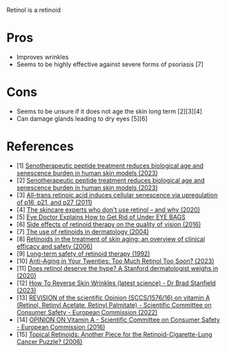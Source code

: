 Retinol is a retinoid

# Pros
- Improves wrinkles
- Seems to be highly effective against severe forms of psoriasis [7]

# Cons

- Seems to be unsure if it does not age the skin long term [2][3][4]
- Can damage glands leading to dry eyes [5][6]

# References

- [1] [Senotherapeutic peptide treatment reduces biological age and senescence burden in human skin models (2023)](https://www.reddit.com/r/longevity/comments/13qj34w/senotherapeutic_peptide_treatment_reduces/)
- [2] [Senotherapeutic peptide treatment reduces biological age and senescence burden in human skin models (2023)](https://www.nature.com/articles/s41514-023-00109-1)
- [3] [All-trans retinoic acid induces cellular senescence via upregulation of p16, p21, and p27 (2011)](https://pubmed.ncbi.nlm.nih.gov/21803488/)
- [4] [The skincare experts who don't use retinol – and why (2020)](https://www.standard.co.uk/beauty/skincare-experts-who-don-t-use-retinol-a4240481.html)
- [5] [Eye Doctor Explains How to Get Rid of Under EYE BAGS](https://youtu.be/hql6k88BKP8?t=257)
- [6] [Side effects of retinoid therapy on the quality of vision (2016)](https://pubmed.ncbi.nlm.nih.gov/27749251/)
- [7] [The use of retinoids in dermatology (2004)](https://pubmed.ncbi.nlm.nih.gov/15181752/)
- [8] [Retinoids in the treatment of skin aging: an overview of clinical efficacy and safety (2006)](https://www.ncbi.nlm.nih.gov/pmc/articles/PMC2699641/)
- [9] [Long-term safety of retinoid therapy (1992)](https://www.jaad.org/article/S0190-9622(08)80257-5/pdf)
- [10] [Anti-Aging in Your Twenties: Too Much Retinol Too Soon? (2023)](https://intothegloss.com/2013/03/anti-aging-in-your-twenties-too-much-too-soon-skin-care-products-retinol/)
- [11] [Does retinol deserve the hype? A Stanford dermatologist weighs in (2020)](https://scopeblog.stanford.edu/2020/08/06/does-retinol-deserve-the-hype-a-stanford-dermatologist-weighs-in/)
- [12] [How To Reverse Skin Wrinkles (latest science) - Dr Brad Stanfield (2023)](https://www.youtube.com/watch?v=Xp4qNm13yoM)
- [13] [REVISION of the scientific Opinion (SCCS/1576/16) on vitamin A (Retinol, Retinyl Acetate, Retinyl Palmitate) - Scientific Committee on Consumer Safety - European Commission (2022)](https://health.ec.europa.eu/system/files/2022-10/sccs_o_261.pdf)
- [14] [OPINION ON Vitamin A - Scientific Committee on Consumer Safety - European Commission (2016)](https://ec.europa.eu/health/scientific_committees/consumer_safety/docs/sccs_o_199.pdf)
- [15] [Topical Retinoids: Another Piece for the Retinoid-Cigarette-Lung Cancer Puzzle? (2006)](https://www.jto.org/article/S1556-0864(15)30391-9/fulltext)